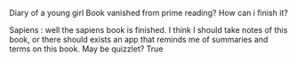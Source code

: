 Diary of a young girl
	Book vanished from prime reading? How can i finish it?
	
Sapiens : 
	well the sapiens book is finished. 
	I think I should take notes of this book, or there should exists an app that reminds me of summaries and terms on this book. May be quizzlet?
	True
	